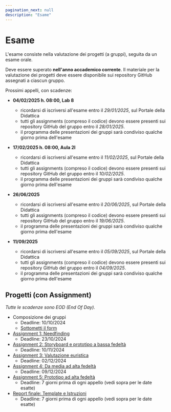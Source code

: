 ```yaml
---
pagination_next: null
description: "Esame"
---
```


# Esame

L'esame consiste nella valutazione dei progetti (a gruppi), seguita da un esame orale.

Deve essere superato **nell'anno accademico corrente**. Il materiale per la valutazione dei progetti deve essere disponibile sui repository GitHub assegnati a ciascun gruppo.

Prossimi appelli, con scadenze:

- **04/02/2025 h. 08:00, Lab 8**
    - ricordarsi di iscriversi all'esame entro il *29/01/2025*, sul Portale della Didattica
    - tutti gli assignments (compreso il codice) devono essere presenti sui repository GitHub del gruppo entro il *28/01/2025*.
    - il programma delle presentazioni dei gruppi sarà condiviso qualche giorno prima dell'esame

- **17/02/2025 h. 08:00, Aula 2I**
    - ricordarsi di iscriversi all'esame entro il *11/02/2025*, sul Portale della Didattica
    - tutti gli assignments (compreso il codice) devono essere presenti sui repository GitHub del gruppo entro il *10/02/2025*.
    - il programma delle presentazioni dei gruppi sarà condiviso qualche giorno prima dell'esame

- **26/06/2025**
    - ricordarsi di iscriversi all'esame entro il *20/06/2025*, sul Portale della Didattica
    - tutti gli assignments (compreso il codice) devono essere presenti sui repository GitHub del gruppo entro il *19/06/2025*.
    - il programma delle presentazioni dei gruppi sarà condiviso qualche giorno prima dell'esame

- **11/09/2025**
    - ricordarsi di iscriversi all'esame entro il *05/09/2025*, sul Portale della Didattica
    - tutti gli assignments (compreso il codice) devono essere presenti sui repository GitHub del gruppo entro il *04/09/2025*.
    - il programma delle presentazioni dei gruppi sarà condiviso qualche giorno prima dell'esame

## Progetti (con Assignment)

*Tutte le scadenze sono EOD (End Of Day).*

- Composizione dei gruppi
  - Deadline: 10/10/2024
  - [Sottometti il form](https://forms.gle/GwyftpZkcNAk8zYi7)
- [Assignment 1: Needfinding](https://polito-uxd-2024.github.io/materiale/assignments/A1-needfinding.pdf)
  - Deadline: 23/10/2024
- [Assignment 2: Storyboard e prototipo a bassa fedeltà](https://polito-uxd-2024.github.io/materiale/assignments/A2-storyboard-paper-prototypes.pdf)
  - Deadline: 10/11/2024
- [Assignment 3: Valutazione euristica](https://polito-uxd-2024.github.io/materiale/assignments/A3-heuristic-evaluation.pdf)
  - Deadline: 02/12/2024
- [Assignment 4: Da media ad alta fedeltà](https://polito-uxd-2024.github.io/materiale/assignments/A4-mid-to-hi-fidelity.pdf)
  - Deadline: 09/12/2024
- [Assignment 5: Prototipo ad alta fedeltà](https://polito-uxd-2024.github.io/materiale/assignments/A5-high-fidelity-prototype.pdf)
  - Deadline: 7 giorni prima di ogni appello (vedi sopra per le date esatte)  
- [Report finale: Template e Istruzioni](https://polito-uxd-2024.github.io/materiale/assignments/final-report-instructions.pdf)
  - Deadline: 7 giorni prima di ogni appello (vedi sopra per le date esatte) 

